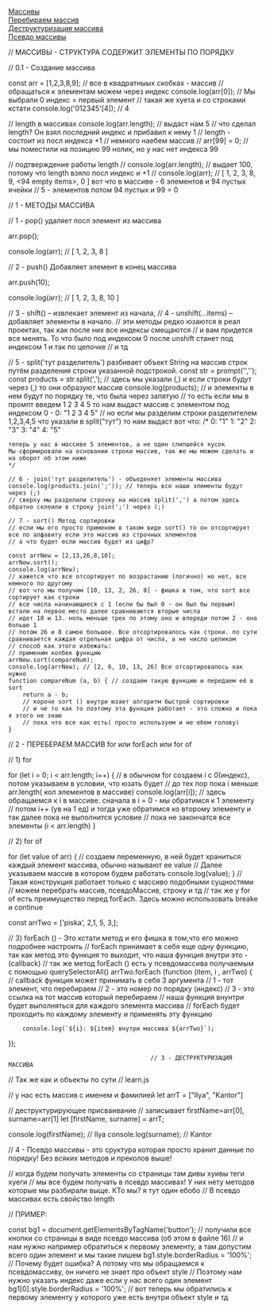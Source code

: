 [Массивы]()<br>
[Перебираем массив]()<br>
[Деструктуризация массива]()<br>
[Псевдо массивы]()<br>

//                      МАССИВЫ - СТРУКТУРА СОДЕРЖИТ ЭЛЕМЕНТЫ ПО ПОРЯДКУ



//                                          0.1 - Создание массива 

const arr = [1,2,3,8,9]; // все в квадратныых скобках - массив
// обращаться к элементам можем через индекс
console.log(arr[0]); // Мы выбрали 0 индекс = первый элемент
// такая же хуета и со строками кстати
console.log('012345'[4]); // 4

// length в массивах
console.log(arr.length); // выдаст нам 5
// что сделал length? Он взял последний индекс и прибавил к нему 1 
// length - состоит из посл индекса +1
// немного наебем массив
// arr[99] = 0; // мы поместили на позицию 99 нолик, но у нас нет индекса 99

// подтверждение работы length
// console.log(arr.length); // выдает 100, потому что length взяло посл индекс и +1
// console.log(arr); // [ 1, 2, 3, 8, 9, <94 empty items>, 0 ] вот что в массиве -  6 элементов и 94 пустых ячейки
//                     5 - элементов потом 94 пустых и 99 = 0

//                                              1 - МЕТОДЫ МАССИВА

// 1 - pop() удаляет посл элемент из массива

arr.pop();

console.log(arr); // [ 1, 2, 3, 8 ]

// 2 - push() Добавляет элемент в конец массива

arr.push(10);

console.log(arr); // [ 1, 2, 3, 8, 10 ]

// 3 - shift() – извлекает элемент из начала,
// 4 - unshift(...items) – добавляет элементы в начало. 
// эти методы редко юзаются в реал проектах, так как после них все индексы смещаются
// и вам придется все менять. То что было под индексом 0 после unshift станет под индексом 1 и так по цепочке
// и тд
    
// 5 - split('тут разделитель') разбивает объект String на массив строк путём разделения строки указанной подстрокой.
    const str = prompt('','');
    const products = str.split(','); // здесь мы указали (,) и если строки будут через (,) то они образуют массив
    console.log(products);
    // и элементы в нем будут по порядку те, что была через запятую
    // то есть если мы в промпт введем 1 2 3 4 5 то нам выдаст массив с элементом под индексом 0 - 0: "1 2 3 4 5"
    // но если мы разделим строки разделителем 1,2,3,4,5 что указали в split("тут") то нам выдаст вот что:
    /*
    0: "1"
    1: "2"
    2: "3"
    3: "4"
    4: "5" 

    теперь у нас в массиве 5 элементов, а не один слипшейся кусок
    Мы сформировали на основании строки массив, так же мы можем сделать и на оборот об этом ниже
    */
    
    // 6 - join('тут разделитель') - объеденяет элементы массива
    console.log(products.join(';')); // теперь все наши элементы будут через (;)
    // сверху мы разделили строчку на массив split(',') а потом здесь обратно склеили в строку join(';') через (;)
    
    // 7 - sort() Метод сортировки
    // если мы его просто применем в таком виде sort() то он отсортирует все по алфавиту если это массив из строчных элементов
    // а что будет если массив будет из цифр?

    const arrNew = [2,13,26,8,10];
    arrNew.sort();
    console.log(arrNew);
    // кажется что все отсортирует по возрастанию (логично) но нет, все немного по другому
    // вот что мы получим [10, 13, 2, 26, 8] - фишка в том, что sort все сортирует как строки
    // все числа начинающиеся с 1 (если бы был 0 - он был бы первым) встали на первое место далее сравниваются вторые числа 
    // идет 10 и 13. ноль меньше трех по этому оно и впереди потом 2 - она больше 1 
    // потом 26 и 8 самое большое. Все отсортировалось как строки. по сути сравнивается каждая отдельная цифра от числа, а не число целиком
    // способ как этого избежать: 
    // применим колбек функцию
    arrNew.sort(compareNum);
    console.log(arrNew); // [2, 8, 10, 13, 26] Все отсортировалось как нужно
    function compareNum (a, b) { // создаем такую функцию и передаем её в sort
        return a - b;
        // короче sort () внутри юзает алгоритм быстрой сортировки
        // и че то как то поэтому эта функция работает - это сложно и пока я этого не знаю
        // пока что все как есть( просто используем и не ебем голову)
    }


//                                 2 - ПЕРЕБЕРАЕМ МАССИВ for или forEach или for of

// 1) for 

for (let i = 0; i < arr.length; i++) {   // в обычном for создаем i c 0(индекс), потом указываем в условии, что юзать будет 
//                                          до тех пор пока i меньше arr.length( кол элементов в массиве)
    console.log(arr[i]); // здесь обращаемся к i в массиве. сначала в i = 0 - мы обратимся к 1 элементу
    //                            потом  i++ (ув на 1 ед) и тогда уже обратимся ко второму элементу и так далее пока не выполнится условие
    //                               пока не закончатся все элементы (i < arr.length)
}

// 2) for of

for (let value of arr) {    // создаем переменную, в ней будет храниться каждый элемент массива, обычно называют ее value
//              Далее указываем массив в котором будем работать
    console.log(value);
} // Такая конструкция работает только с массиво подобными сущностями
// можем перебрать массив, псевдоМассив, строку и тд
// так же у for of есть преимущество перед forEach. Здесь можно использовать breake и continue

const arrTwo = ['piska', 2,1, 5, 3,];


//  3) forEach () - Это кстати метод и его фишка в том,что его можно подробнее настроить
// forEach принимает в себя еще одну функцию, так как метод это функция то выходит, что наша функция внутри это - (callback)
// так же метод forEach () есть у псевдомассива получаемым с помощью querySelectorAll()
arrTwo.forEach (function (item, i , arrTwo) { // callback функция может принимать в себя 3 аргумента
    // 1 - тот элемент, что перебираем
    // 2 - это номер по порядку (индекс)
    // 3 - это ссылка на тот массив который перебираем
        // наша функция внунтри будет выполняться для каждого элемента массива
        // forEach будет проходить по каждому элементу и применять эту функцию

        console.log(`${i}: ${item} внутри массива ${arrTwo}`);
}); 

                                            // 3 - ДЕСТРУКТУРИЗАЦИЯ МАССИВА


// Так же как и объекты по сути
// learn.js

// у нас есть массив с именем и фамилией
let arrT = ["Ilya", "Kantor"]

// деструктурирующее присваивание
// записывает firstName=arr[0], surname=arr[1]
let [firstName, surname] = arrT;

console.log(firstName); // Ilya
console.log(surname);  // Kantor

//                         4 - Псевдо массивы  - это сруктура которая просто хранит данные по порядку! Без всяких методов и преколов выше!

// когда будем получать элементы со страницы там дивы хуивы теги хуеги
// мы все будем получать в псевдо массивах! У них нету методов которые мы разбирали выще. КТо мы? я тут один ебобо
// В псевдо массивах есть свойство length

// ПРИМЕР: 

const bg1 = document.getElementsByTagName('button'); // получили все кнопки со страницы в виде псевдо массива  (об этом в файле 16)
// и нам нужно например обратиться к первому элементу, а там допустим всего один элемент и мы такие пишем
bg1.style.borderRadius = '100%'; // Почему будет ошибка? А потому что мы обращаемся к псевдомассиву, он ничего не знает про объект style
// Поэтому нам нужно указать индекс даже если у нас всего один элемент 
bg1[0].style.borderRadius = '100%'; // вот теперь мы обратились к первому элементу у которого уже есть внутри объект style и тд
